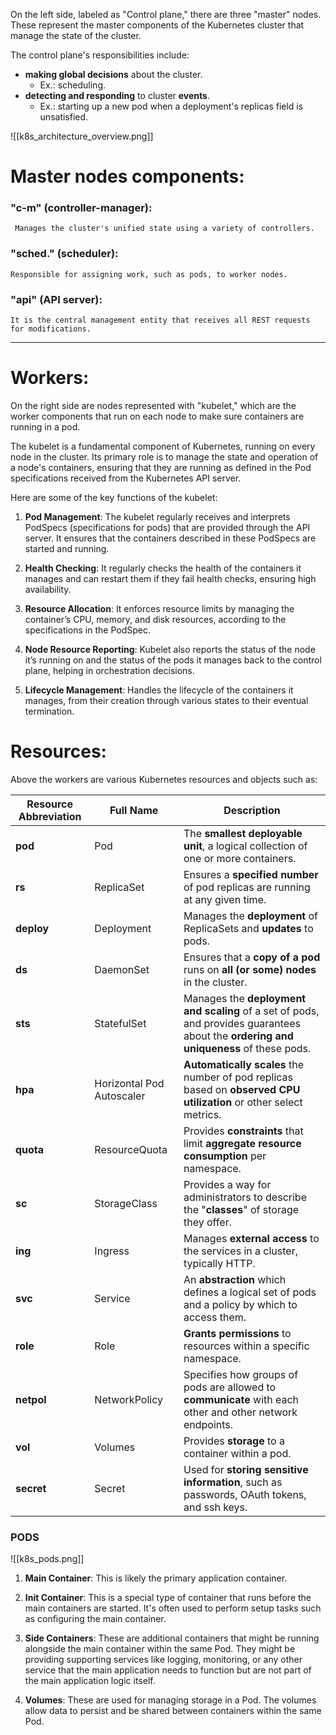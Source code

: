 On the left side, labeled as "Control plane," there are three "master" nodes. These represent the master components of the Kubernetes cluster that manage the state of the cluster. 

The control plane's responsibilities include:
- **making global decisions** about the cluster.
	- Ex.: scheduling. 
- **detecting and responding** to cluster **events**.
	- Ex.: starting up a new pod when a deployment's replicas field is unsatisfied.

![[k8s_architecture_overview.png]]


# Master nodes components:
### **"c-m"** (controller-manager):
	 Manages the cluster's unified state using a variety of controllers.
###  **"sched."** (scheduler):
	Responsible for assigning work, such as pods, to worker nodes.
### **"api"** (API server):
	It is the central management entity that receives all REST requests for modifications.

---

# Workers:

On the right side are nodes represented with "kubelet," which are the worker components that run on each node to make sure containers are running in a pod.

The kubelet is a fundamental component of Kubernetes, running on every node in the cluster. Its primary role is to manage the state and operation of a node's containers, ensuring that they are running as defined in the Pod specifications received from the Kubernetes API server.

Here are some of the key functions of the kubelet:

1. **Pod Management**: The kubelet regularly receives and interprets PodSpecs (specifications for pods) that are provided through the API server. It ensures that the containers described in these PodSpecs are started and running.
    
2. **Health Checking**: It regularly checks the health of the containers it manages and can restart them if they fail health checks, ensuring high availability.
    
3. **Resource Allocation**: It enforces resource limits by managing the container’s CPU, memory, and disk resources, according to the specifications in the PodSpec.
    
4. **Node Resource Reporting**: Kubelet also reports the status of the node it’s running on and the status of the pods it manages back to the control plane, helping in orchestration decisions.
    
5. **Lifecycle Management**: Handles the lifecycle of the containers it manages, from their creation through various states to their eventual termination.

# Resources:

Above the workers are various Kubernetes resources and objects such as:

|Resource Abbreviation|Full Name|Description|
|---|---|---|
|**pod**|Pod|The **smallest deployable unit**, a logical collection of one or more containers.|
|**rs**|ReplicaSet|Ensures a **specified number** of pod replicas are running at any given time.|
|**deploy**|Deployment|Manages the **deployment** of ReplicaSets and **updates** to pods.|
|**ds**|DaemonSet|Ensures that a **copy of a pod** runs on **all (or some) nodes** in the cluster.|
|**sts**|StatefulSet|Manages the **deployment and scaling** of a set of pods, and provides guarantees about the **ordering and uniqueness** of these pods.|
|**hpa**|Horizontal Pod Autoscaler|**Automatically scales** the number of pod replicas based on **observed CPU utilization** or other select metrics.|
|**quota**|ResourceQuota|Provides **constraints** that limit **aggregate resource consumption** per namespace.|
|**sc**|StorageClass|Provides a way for administrators to describe the "**classes**" of storage they offer.|
|**ing**|Ingress|Manages **external access** to the services in a cluster, typically HTTP.|
|**svc**|Service|An **abstraction** which defines a logical set of pods and a policy by which to access them.|
|**role**|Role|**Grants permissions** to resources within a specific namespace.|
|**netpol**|NetworkPolicy|Specifies how groups of pods are allowed to **communicate** with each other and other network endpoints.|
|**vol**|Volumes|Provides **storage** to a container within a pod.|
|**secret**|Secret|Used for **storing sensitive information**, such as passwords, OAuth tokens, and ssh keys.|


### PODS

![[k8s_pods.png]]

1. **Main Container**: This is likely the primary application container. 
    
2. **Init Container**: This is a special type of container that runs before the main containers are started. It's often used to perform setup tasks such as configuring the main container. 
    
3. **Side Containers**: These are additional containers that might be running alongside the main container within the same Pod. They might be providing supporting services like logging, monitoring, or any other service that the main application needs to function but are not part of the main application logic itself. 
    
4. **Volumes**: These are used for managing storage in a Pod. The volumes allow data to persist and be shared between containers within the same Pod. 





